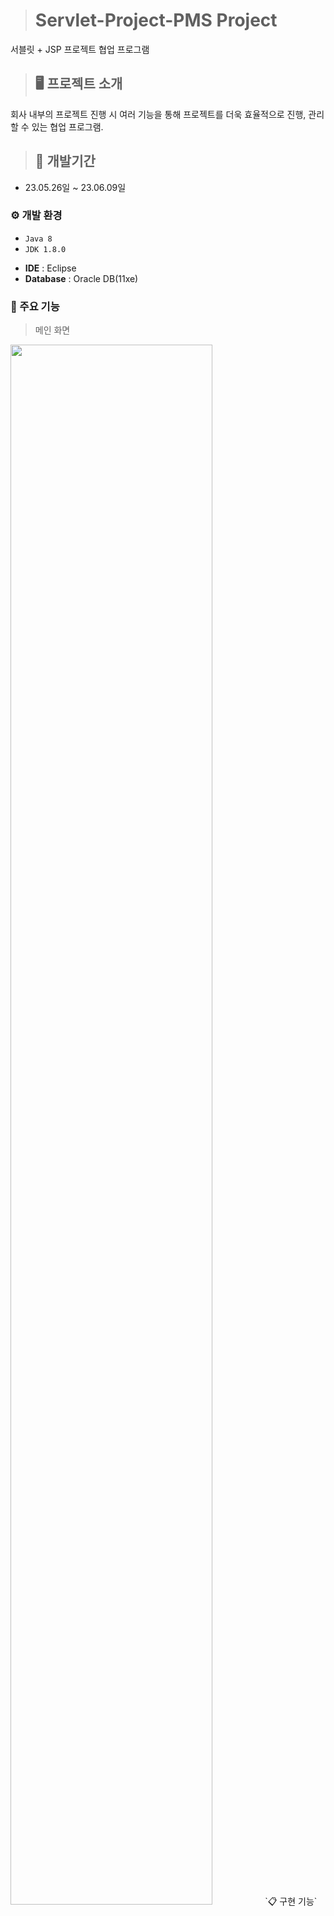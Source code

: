 > # Servlet-Project-PMS Project
서블릿 + JSP 프로젝트 협업 프로그램

> ## 🖥 프로젝트 소개
회사 내부의 프로젝트 진행 시 여러 기능을 통해 프로젝트를 더욱 효율적으로 진행, 관리 할 수 있는 협업 프로그램.
<br>

> ## 📅 개발기간
* 23.05.26일 ~ 23.06.09일
  
### ⚙ 개발 환경
* `Java 8`
* `JDK 1.8.0`
- **IDE** : Eclipse
- **Database** : Oracle DB(11xe)

### 📌 주요 기능
> 메인 화면
<img width="80%" src="https://github.com/jinseobb/PMS-Project/assets/131458472/8737f437-d977-401f-8d32-c70d799090e3"/>
`📋 구현 기능`
